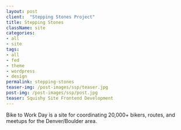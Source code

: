 ```yaml
---
layout: post
client:  "Stepping Stones Project"
title: Stepping Stones
className: site
categories: 
- all
- site
tags:
- all
- fed
- theme
- wordpress
- design
permalink: stepping-stones
teaser-img: /post-images/ssp/teaser.jpg
post-img: /post-images/ssp/post.jpg
teaser: Squishy Site Frontend Development
---
```

Bike to Work Day is a site for coordinating 20,000+ bikers, routes, and meetups for the Denver/Boulder area.
